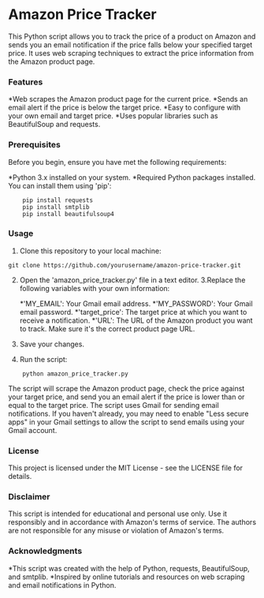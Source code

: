 # Amazon Price Tracker

This Python script allows you to track the price of a product on Amazon and sends you an email notification if the price falls below your specified target price. It uses web scraping techniques to extract the price information from the Amazon product page.

### Features

*Web scrapes the Amazon product page for the current price.
*Sends an email alert if the price is below the target price.
*Easy to configure with your own email and target price.
*Uses popular libraries such as BeautifulSoup and requests.

### Prerequisites

Before you begin, ensure you have met the following requirements:

*Python 3.x installed on your system.
*Required Python packages installed. You can install them using 'pip':

```
    pip install requests
    pip install smtplib
    pip install beautifulsoup4
```

### Usage

1. Clone this repository to your local machine:
```
git clone https://github.com/yourusername/amazon-price-tracker.git
```
2. Open the 'amazon_price_tracker.py' file in a text editor.
3.Replace the following variables with your own information:

    *'MY_EMAIL': Your Gmail email address.
    *'MY_PASSWORD': Your Gmail email password.
    *'target_price': The target price at which you want to receive a notification.
    *'URL': The URL of the Amazon product you want to track. Make sure it's the correct product page URL.

4. Save your changes.

5. Run the script:
```
    python amazon_price_tracker.py
```
  The script will scrape the Amazon product page, check the price against your target price, and send you an email alert if the price is lower than or equal to the target price.
  The script uses Gmail for sending email notifications. If you haven't already, you may need to enable "Less secure apps" in your Gmail settings to allow the script to send emails using your Gmail account.

### License

This project is licensed under the MIT License - see the LICENSE file for details.

### Disclaimer

This script is intended for educational and personal use only. Use it responsibly and in accordance with Amazon's terms of service. The authors are not responsible for any misuse or violation of Amazon's terms.

### Acknowledgments

*This script was created with the help of Python, requests, BeautifulSoup, and smtplib.
*Inspired by online tutorials and resources on web scraping and email notifications in Python.
